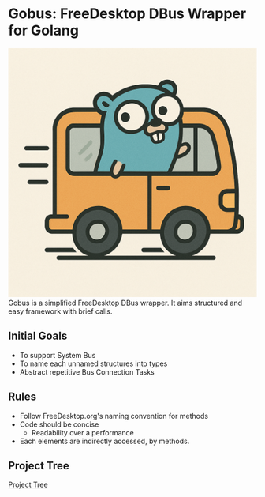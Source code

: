 # Gobus: FreeDesktop DBus Wrapper for Golang
![Logo](./assets/icon.png)
Gobus is a simplified FreeDesktop DBus wrapper.
It aims structured and easy framework with brief calls.

## Initial Goals
- To support System Bus
- To name each unnamed structures into types
- Abstract repetitive Bus Connection Tasks

## Rules

* Follow FreeDesktop.org's naming convention for methods
* Code should be concise
  * Readability over a performance
* Each elements are indirectly accessed, by methods.


## Project Tree
[Project Tree](./TREE.md)
